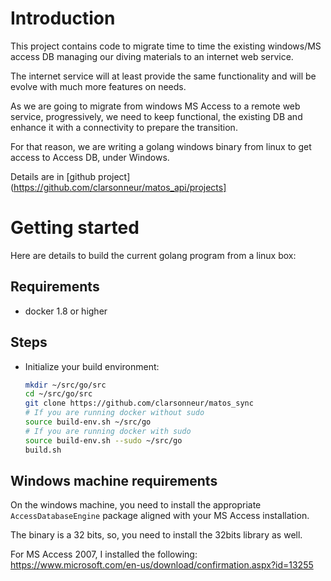 # Introduction

This project contains code to migrate time to time the existing windows/MS access DB managing our diving materials to an internet web service.

The internet service will at least provide the same functionality and will be evolve with much more features on needs.

As we are going to migrate from windows MS Access to a remote web service, progressively, we need to keep functional, the existing DB and enhance it with a connectivity to prepare the transition.

For that reason, we are writing a golang windows binary from linux to get access to Access DB, under Windows.

Details are in [github project](https://github.com/clarsonneur/matos_api/projects]

# Getting started

Here are details to build the current golang program from a linux box:

## Requirements

- docker 1.8 or higher

## Steps

- Initialize your build environment:

    ```bash
    mkdir ~/src/go/src
    cd ~/src/go/src
    git clone https://github.com/clarsonneur/matos_sync
    # If you are running docker without sudo
    source build-env.sh ~/src/go
    # If you are running docker with sudo
    source build-env.sh --sudo ~/src/go
    build.sh
    ```

## Windows machine requirements

On the windows machine, you need to install the appropriate `AccessDatabaseEngine` package aligned with your MS Access installation.

The binary is a 32 bits, so, you need to install the 32bits library as well.

For MS Access 2007, I installed the following:
https://www.microsoft.com/en-us/download/confirmation.aspx?id=13255

